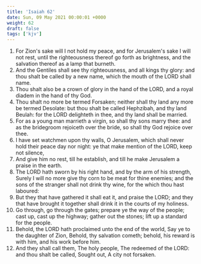 ```yaml
---
title: 'Isaiah 62'
date: Sun, 09 May 2021 00:00:01 +0000
weight: 62
draft: false
tags: ['kjv'] 
---
```


1. For Zion's sake will I not hold my peace, and for Jerusalem's sake I will not rest, until the righteousness thereof go forth as brightness, and the salvation thereof as a lamp that burneth.
2. And the Gentiles shall see thy righteousness, and all kings thy glory: and thou shalt be called by a new name, which the mouth of the LORD shall name.
3. Thou shalt also be a crown of glory in the hand of the LORD, and a royal diadem in the hand of thy God.
4. Thou shalt no more be termed Forsaken; neither shall thy land any more be termed Desolate: but thou shalt be called Hephzibah, and thy land Beulah: for the LORD delighteth in thee, and thy land shall be married.
5. For as a young man marrieth a virgin, so shall thy sons marry thee: and as the bridegroom rejoiceth over the bride, so shall thy God rejoice over thee.
6. I have set watchmen upon thy walls, O Jerusalem, which shall never hold their peace day nor night: ye that make mention of the LORD, keep not silence,
7. And give him no rest, till he establish, and till he make Jerusalem a praise in the earth.
8. The LORD hath sworn by his right hand, and by the arm of his strength, Surely I will no more give thy corn to be meat for thine enemies; and the sons of the stranger shall not drink thy wine, for the which thou hast laboured:
9. But they that have gathered it shall eat it, and praise the LORD; and they that have brought it together shall drink it in the courts of my holiness.
10. Go through, go through the gates; prepare ye the way of the people; cast up, cast up the highway; gather out the stones; lift up a standard for the people.
11. Behold, the LORD hath proclaimed unto the end of the world, Say ye to the daughter of Zion, Behold, thy salvation cometh; behold, his reward is with him, and his work before him.
12. And they shall call them, The holy people, The redeemed of the LORD: and thou shalt be called, Sought out, A city not forsaken.
